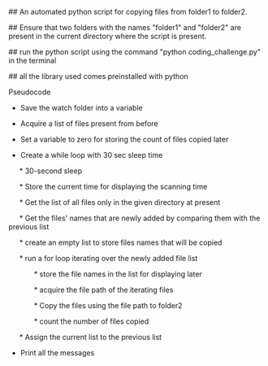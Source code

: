 ﻿\## An automated python script for copying files from folder1 to folder2.

\## Ensure that two folders with the names "folder1" and "folder2" are present in the current directory where the script is present.

\## run the python script using the command "python coding\_challenge.py" in the terminal

\## all the library used comes preinstalled with python




Pseudocode


* Save the watch folder into a variable


* Acquire a list of files present from before


* Set a variable to zero for storing the count of files copied later


* Create a while loop with 30 sec sleep time

`	`\* 30-second sleep

`	`\* Store the current time for displaying the scanning time

`	`\* Get the list of all files only in the given directory at present

`	`\* Get the files' names that are newly added by comparing them with the previous list

`	`\* create an empty list to store files names that will be copied

`	`\* run a for loop iterating over the newly added file list

`		`\* store the file names in the list for displaying later

`		`\* acquire the file path of the iterating files

`		`\* Copy the files using the file path to folder2

`		`\* count the number of files copied

`	`\* Assign the current list to the previous list

* Print all the messages
















